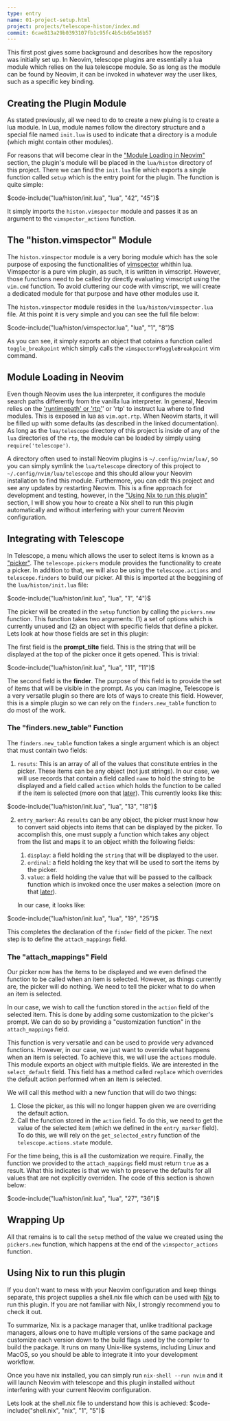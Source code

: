 ```yaml
---
type: entry
name: 01-project-setup.html
project: projects/telescope-histon/index.md
commit: 6cae813a29b0393107fb1c95fc4b5cb65e16b57
---
```

This first post gives some background and describes how the repository was initially set up.
In Neovim, telescope plugins are essentially a lua module which relies on the lua telescope
module. So as long as the module can be found by Neovim, it can be invoked in whatever way
the user likes, such as a specific key binding.

## Creating the Plugin Module

As stated previously, all we need to do to create a new pluing is to create a lua module. In Lua,
module names follow the directory structure and a special file named `init.lua` is used to indicate
that a directory is a module (which might contain other modules).

For reasons that will become clear in the ["Module Loading in Neovim"](#module-loading-in-neovim)
section, the plugin's module will be placed in the `lua/histon` directory of this project.
There we can find the `init.lua` file which exports a single function called `setup` which
is the entry point for the plugin. The function is quite simple:

$code-include("lua/histon/init.lua", "lua", "42", "45")$

It simply imports the `histon.vimspector` module and passes it as an argument to the 
`vimspector_actions` function.

## The "histon.vimspector" Module

The `histon.vimspector` module is a very boring module which has the sole purpose of exposing
the functionalities of [vimspector](https://github.com/puremourning/vimspector) whithin
lua. Vimspector is a pure vim plugin, as such, it is written in vimscript. However, those
functions need to be called by directly evaluating vimscript using the `vim.cmd` function.
To avoid cluttering our code with vimscript, we will create a dedicated module for that
purpose and have other modules use it.

The `histon.vimspector` module resides in the `lua/histon/vimspector.lua` file. At this point
it is very simple and you can see the full file below:

$code-include("lua/histon/vimspector.lua", "lua", "1", "8")$

As you can see, it simply exports an object that cotains a function called `toggle_breakpoint`
which simply calls the `vimspector#ToggleBreakpoint` vim command.

## Module Loading in Neovim
Even though Neovim uses the lua interpreter, it configures the module search paths differently
from the vanilla lua interpreter. In general, Neovim relies on the
['runtimepath' or 'rtp'](https://neovim.io/doc/user/options.html#runtimepath)' or 'rtp' to
instruct lua where to find modules. This is exposed in lua as `vim.opt.rtp`. When Neovim starts,
it will be filled up with some defaults (as described in the linked documentation). As long as the
`lua/telescope` directory of this project is inside of any of the `lua` directories of the `rtp`,
the module can be loaded by simply using `require('telescope')`.

A directory often used to install Neovim plugins is `~/.config/nvim/lua/`, so you can simply symlink
the `lua/telescope` directory of this project to `~/.config/nvim/lua/telescope` and this should allow
your Neovim installation to find this module. Furthermore, you can edit this project and see any updates
by restarting Neovim. This is a fine approach for development and testing, however, in the
["Using Nix to run this plugin"](#using-nix-to-run-this-plugin) section, I will show you how to create
a Nix shell to run this plugin automatically and without interfering with your current Neovim configuration.

## Integrating with Telescope

In Telescope, a menu which allows the user to select items is known as a
["picker"](https://github.com/nvim-telescope/telescope.nvim/blob/master/developers.md#first-picker).
The `telescope.pickers` module provides the functionality to create a picker. In addition to that,
we will also be using the `telescope.actions` and `telescope.finders` to build our picker. All
this is imported at the beggining of the `lua/histon/init.lua` file:

$code-include("lua/histon/init.lua", "lua", "1", "4")$

The picker will be created in the `setup` function by calling the `pickers.new` function. This
function takes two arguments: (1) a set of options which is currently unused and (2) an object
with specific fields that define a picker. Lets look at how those fields are set in this plugin:

The first field is the **prompt_tilte** field. This is the string that will be displayed at the
top of the picker once it gets opened. This is trivial:

$code-include("lua/histon/init.lua", "lua", "11", "11")$

The second field is the **finder**. The purpose of this field is to provide the set of items that will
be visible in the prompt. As you can imagine, Telescope is a very versatile plugin so there are lots of
ways to create this field. However, this is a simple plugin so we can rely on the `finders.new_table`
function to do most of the work.

### The "finders.new_table" Function

The `finders.new_table` function takes a single argument which is an object that must contain
two fields:

 1. `resuts`: This is an array of all of the values that constitute entries in the picker. These
    items can be any object (not just strings). In our case, we will use records that contain
    a field called `name` to hold the string to be displayed and a field called `action` which
    holds the function to be called if the item is selected (more oon that [later](#the-attach_mappings-field)). This currently
    looks like this:

$code-include("lua/histon/init.lua", "lua", "13", "18")$

2. `entry_marker`: As `results` can be any object, the picker must know how to convert said
    objects into items that can be displayed by the picker. To accomplish this, one must supply
    a function which takes any object from the list and maps it to an object whith the following
    fields:

    1. `display`: a field holding the `string` that will be displayed to the user.
    2. `ordinal`: a field holding the key that will be used to sort the items by the picker.
    3. `value`: a field holding the value that will be passed to the callback function which
       is invoked once the user makes a selection (more on that [later](#the-attach_mappings-field)).

    In our case, it looks like:

$code-include("lua/histon/init.lua", "lua", "19", "25")$

This completes the declaration of the `finder` field of the picker. The next step is to define
the `attach_mappings` field.

### The "attach_mappings" Field

Our picker now has the items to be displayed and we even defined the function to be called
when an item is selected. However, as things currently are, the picker will do nothing. We need
to tell the picker what to do when an item is selected.

In our case, we wish to call the function stored in the `action` field of the selected item. This
is done by adding some customization to the picker's prompt. We can do so by providing a
"customization function" in the `attach_mappings` field.

This function is very versatile and can be used to provide very advanced functions. However, in
our case, we just want to override what happens when an item is selected. To achieve this, we
will use the `actions` module. This module exports an object with multiple fields. We are
interested in the `select_default` field. This field has a method called `replace` which
overrides the default action performed when an item is selected.

We will call this method with a new function that will do two things:

 1. Close the picker, as this will no longer happen given we are overriding the default action.
 2. Call the function stored in the `action` field. To do this, we need to get the value of the
    selected item (which we defined in the `entry_marker` field). To do this, we will rely on
    the `get_selected_entry` function of the `telescope.actions.state` module.


For the time being, this is all the customization we require. Finally, the function we provided
to the `attach_mappings` field must return `true` as a result. What this indicates is that we
wish to preserve the defaults for all values that are not explicitly overriden. The code
of this section is shown below:

$code-include("lua/histon/init.lua", "lua", "27", "36")$

## Wrapping Up

All that remains is to call the `setup` method of the value we created using the `pickers.new`
function, which happens at the end of the `vimspector_actions` function.



## Using Nix to run this plugin
If you don't want to mess with your Neovim configuration and keep things separate, this project supplies a shell.nix file which can be used with [Nix](https://nixos.org/) to run this plugin. If you are not familiar with Nix, I strongly recommend you to check it out.

To summarize, Nix is a package manager that, unlike traditional package managers, allows one to have multiple versions of the same package and customize each version down to the build flags used by the compiler to build the package. It runs on many Unix-like systems, including Linux and MacOS, so you should be able to integrate it into your development workflow.

Once you have nix installed, you can simply run `nix-shell --run nvim` and it will launch Neovim with telescope and this plugin installed without interfering with your current Neovim configuration.

Lets look at the shell.nix file to understand how this is achieved:
$code-include("shell.nix", "nix", "1", "5")$
